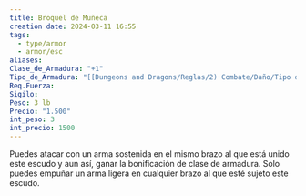 ```yaml
---
title: Broquel de Muñeca
creation date: 2024-03-11 16:55
tags:
  - type/armor
  - armor/esc
aliases: 
Clase_de_Armadura: "+1"
Tipo_de_Armadura: "[[Dungeons and Dragons/Reglas/2) Combate/Daño/Tipo de Armadura/Escudo|Escudo]]"
Req.Fuerza: 
Sigilo: 
Peso: 3 lb
Precio: "1.500"
int_peso: 3
int_precio: 1500
---
```

Puedes atacar con un arma sostenida en el mismo brazo al que está unido este escudo y aun así, ganar la bonificación de clase de armadura. Solo puedes empuñar un arma ligera en cualquier brazo al que esté sujeto este escudo.